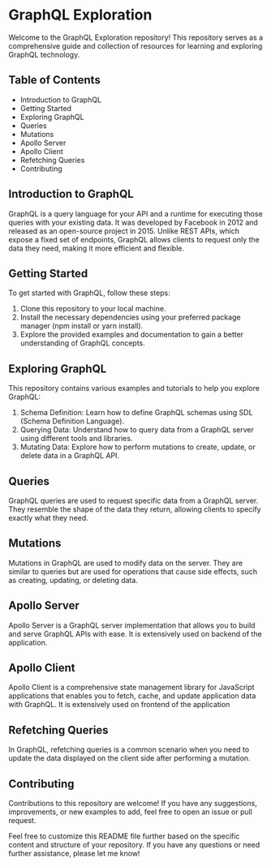 # GraphQL Exploration
Welcome to the GraphQL Exploration repository! This repository serves as a comprehensive guide and collection of resources for learning and exploring GraphQL technology.

## Table of Contents
- Introduction to GraphQL
- Getting Started
- Exploring GraphQL
- Queries
- Mutations
- Apollo Server
- Apollo Client
- Refetching Queries
- Contributing

## Introduction to GraphQL
GraphQL is a query language for your API and a runtime for executing those queries with your existing data. It was developed by Facebook in 2012 and released as an open-source project in 2015. Unlike REST APIs, which expose a fixed set of endpoints, GraphQL allows clients to request only the data they need, making it more efficient and flexible.

## Getting Started
To get started with GraphQL, follow these steps:
1. Clone this repository to your local machine.
2. Install the necessary dependencies using your preferred package manager (npm install or yarn install).
3. Explore the provided examples and documentation to gain a better understanding of GraphQL concepts.

## Exploring GraphQL
This repository contains various examples and tutorials to help you explore GraphQL:
1. Schema Definition: Learn how to define GraphQL schemas using SDL (Schema Definition Language).
2. Querying Data: Understand how to query data from a GraphQL server using different tools and libraries.
3. Mutating Data: Explore how to perform mutations to create, update, or delete data in a GraphQL API.

## Queries
GraphQL queries are used to request specific data from a GraphQL server. They resemble the shape of the data they return, allowing clients to specify exactly what they need.

## Mutations
Mutations in GraphQL are used to modify data on the server. They are similar to queries but are used for operations that cause side effects, such as creating, updating, or deleting data.

## Apollo Server
Apollo Server is a GraphQL server implementation that allows you to build and serve GraphQL APIs with ease. It is extensively used on backend of the application.

## Apollo Client
Apollo Client is a comprehensive state management library for JavaScript applications that enables you to fetch, cache, and update application data with GraphQL. It is extensively used on frontend of the application

## Refetching Queries
In GraphQL, refetching queries is a common scenario when you need to update the data displayed on the client side after performing a mutation.

## Contributing
Contributions to this repository are welcome! If you have any suggestions, improvements, or new examples to add, feel free to open an issue or pull request.

Feel free to customize this README file further based on the specific content and structure of your repository. If you have any questions or need further assistance, please let me know!
